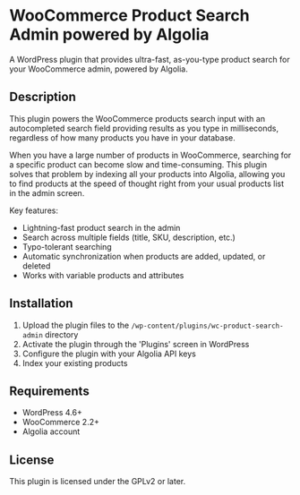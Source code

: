 # WooCommerce Product Search Admin powered by Algolia

A WordPress plugin that provides ultra-fast, as-you-type product search for your WooCommerce admin, powered by Algolia.

## Description

This plugin powers the WooCommerce products search input with an autocompleted search field providing results as you type in milliseconds, regardless of how many products you have in your database.

When you have a large number of products in WooCommerce, searching for a specific product can become slow and time-consuming. This plugin solves that problem by indexing all your products into Algolia, allowing you to find products at the speed of thought right from your usual products list in the admin screen.

Key features:
* Lightning-fast product search in the admin
* Search across multiple fields (title, SKU, description, etc.)
* Typo-tolerant searching
* Automatic synchronization when products are added, updated, or deleted
* Works with variable products and attributes

## Installation

1. Upload the plugin files to the `/wp-content/plugins/wc-product-search-admin` directory
2. Activate the plugin through the 'Plugins' screen in WordPress
3. Configure the plugin with your Algolia API keys
4. Index your existing products

## Requirements

* WordPress 4.6+
* WooCommerce 2.2+
* Algolia account

## License

This plugin is licensed under the GPLv2 or later.
